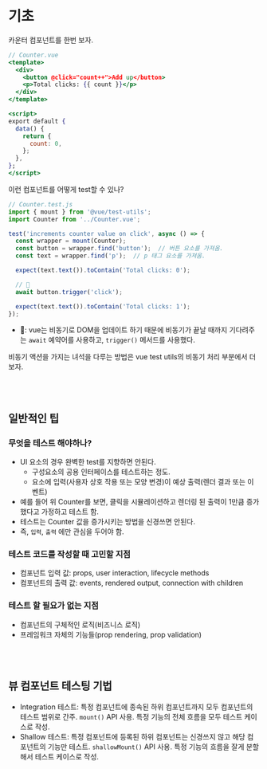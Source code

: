 # 기초

카운터 컴포넌트를 한번 보자.

```jsx
// Counter.vue
<template>
  <div>
    <button @click="count++">Add up</button>
    <p>Total clicks: {{ count }}</p>
  </div>
</template>

<script>
export default {
  data() {
    return {
      count: 0,
    };
  },
};
</script>
```

이런 컴포넌트를 어떻게 test할 수 있나?

```js
// Counter.test.js
import { mount } from '@vue/test-utils';
import Counter from '../Counter.vue';

test('increments counter value on click', async () => {
  const wrapper = mount(Counter);
  const button = wrapper.find('button');  // 버튼 요소를 가져옴.
  const text = wrapper.find('p');  // p 태그 요소를 가져옴.

  expect(text.text()).toContain('Total clicks: 0');

  // 🌊
  await button.trigger('click');

  expect(text.text()).toContain('Total clicks: 1');
});
```

- 🌊: vue는 비동기로 DOM을 업데이트 하기 때문에 비동기가 끝날 때까지 기다려주는 `await` 예약어를 사용하고, `trigger()` 메서드를 사용했다.

비동기 액션을 가지는 녀석을 다루는 방법은 vue test utils의 비동기 처리 부분에서 더 보자.

<br/>

<br/>

## 일반적인 팁

### 무엇을 테스트 해야하나?

- UI 요소의 경우 완벽한 test를 지향하면 안된다.
  - 구성요소의 공용 인터페이스를 테스트하는 정도.
  - 요소에 입력(사용자 상호 작용 또는 모양 변경)이 예상 출력(렌더 결과 또는 이벤트)
- 예를 들어 위 Counter를 보면, 클릭을 시뮬레이션하고 렌더링 된 출력이 1만큼 증가했다고 가정하고 테스트 함.
- 테스트는 Counter 값을 증가시키는 방법을 신경쓰면 안된다.
- 즉, `입력`, `출력` 에만 관심을 두어야 함.

### 테스트 코드를 작성할 때 고민할 지점

- 컴포넌트 입력 값: props, user interaction, lifecycle methods
- 컴포넌트의 출력 값: events, rendered output, connection with children

### 테스트 할 필요가 없는 지점

- 컴포넌트의 구체적인 로직(비즈니스 로직)
- 프레임워크 자체의 기능들(prop rendering, prop validation)

<br/>

<br/>

## 뷰 컴포넌트 테스팅 기법

- Integration 테스트: 특정 컴포넌트에 종속된 하위 컴포넌트까지 모두 컴포넌트의 테스트 범위로 간주. `mount()` API 사용. 특정 기능의 전체 흐름을 모두 테스트 케이스로 작성.
- Shallow 테스트: 특정 컴포넌트에 등록된 하위 컴포넌트는 신경쓰지 않고 해당 컴포넌트의 기능만 테스트. `shallowMount()` API 사용. 특정 기능의 흐름을 잘게 분할해서 테스트 케이스로 작성.

##

